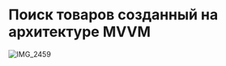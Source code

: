 # Поиск товаров созданный на архитектуре MVVM
![IMG_2459](https://user-images.githubusercontent.com/55654856/235341145-e05e97d0-fd32-4bed-a476-ae7b19730f74.PNG)
